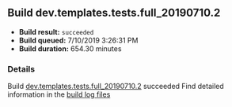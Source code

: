 ## Build dev.templates.tests.full_20190710.2
- **Build result:** `succeeded`
- **Build queued:** 7/10/2019 3:26:31 PM
- **Build duration:** 654.30 minutes
### Details
Build [dev.templates.tests.full_20190710.2](https://winappstudio.visualstudio.com/web/build.aspx?pcguid=a4ef43be-68ce-4195-a619-079b4d9834c2&builduri=vstfs%3a%2f%2f%2fBuild%2fBuild%2f29411) succeeded
Find detailed information in the [build log files](https://uwpctdiags.blob.core.windows.net/buildlogs/dev.templates.tests.full_20190710.2_logs.zip)
